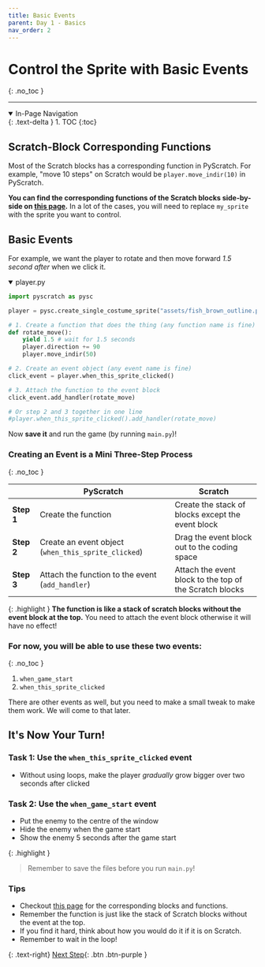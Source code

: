 ```yaml
---
title: Basic Events
parent: Day 1 - Basics
nav_order: 2
---
```


# Control the Sprite with Basic Events
{: .no_toc }

---
<details open markdown="block">
  <summary>
    In-Page Navigation
  </summary>
  {: .text-delta }
1. TOC
{:toc}
</details>


## Scratch-Block Corresponding Functions
Most of the Scratch blocks has a corresponding function in PyScratch.
For example, "move 10 steps" on Scratch would be `player.move_indir(10)` in PyScratch. 

**You can find the corresponding functions of the Scratch blocks side-by-side on [this page](../corresponding-scratch-functionalities/corresponding-scratch-blocks/1-motion.md).** In a lot of the cases, you will need to replace `my_sprite` with the sprite you want to control. 


## Basic Events
For example, we want the player to rotate and then move forward *1.5 second after* when we click it. 
<details open markdown="block">
  <summary>
    player.py
  </summary>

```python
import pyscratch as pysc

player = pysc.create_single_costume_sprite("assets/fish_brown_outline.png")

# 1. Create a function that does the thing (any function name is fine)
def rotate_move(): 
    yield 1.5 # wait for 1.5 seconds
    player.direction += 90
    player.move_indir(50)

# 2. Create an event object (any event name is fine)
click_event = player.when_this_sprite_clicked() 

# 3. Attach the function to the event block
click_event.add_handler(rotate_move) 

# Or step 2 and 3 together in one line
#player.when_this_sprite_clicked().add_handler(rotate_move) 
```
</details>

Now **save it** and run the game (by running `main.py`)!

### Creating an Event is a Mini Three-Step Process
{: .no_toc }

| |PyScratch|Scratch|
|-|-------|---------|
|**Step 1**|Create the function|Create the stack of blocks except the event block|
|**Step 2**|Create an event object (`when_this_sprite_clicked`)|Drag the event block out to the coding space|
|**Step 3**|Attach the function to the event (`add_handler`)|Attach the event block to the top of the Scratch blocks|

{: .highlight }
**The function is like a stack of scratch blocks without the event block at the top.** You need to attach the event block otherwise it will have no effect!


### For now, you will be able to use these two events:
{: .no_toc }
1. `when_game_start`
1. `when_this_sprite_clicked`

There are other events as well, but you need to make a small tweak to make them work. We will come to that later. 


## It's Now Your Turn!

### Task 1: Use the `when_this_sprite_clicked` event
- Without using loops, make the player *gradually* grow bigger over two seconds after clicked

### Task 2: Use the `when_game_start` event
- Put the enemy to the centre of the window 
- Hide the enemy when the game start
- Show the enemy 5 seconds after the game start

{: .highlight }
> Remember to save the files before you run `main.py`!

### Tips
- Checkout [this page](../corresponding-scratch-functionalities/corresponding-scratch-blocks/2-looks.md) for the corresponding blocks and functions. 
- Remember the function is just like the stack of Scratch blocks without the event at the top.
- If you find it hard, think about how you would do it if it is on Scratch. 
- Remember to wait in the loop! 

{: .text-right}
[Next Step](./3-flow-control){: .btn .btn-purple }


